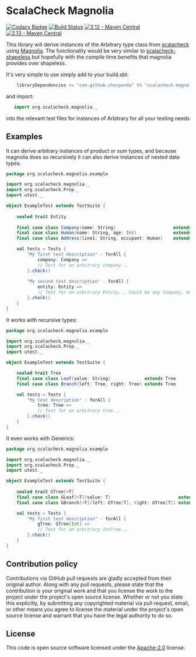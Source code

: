 # ScalaCheck Magnolia #

[![Codacy Badge](https://api.codacy.com/project/badge/Grade/b6042a90ee4947da83606933e800b122)](https://app.codacy.com/app/ChocPanda/scalacheck-magnolia?utm_source=github.com&utm_medium=referral&utm_content=ChocPanda/scalacheck-magnolia&utm_campaign=Badge_Grade_Dashboard)
[![Build Status](https://travis-ci.com/ChocPanda/scalacheck-magnolia.svg?branch=master)](https://travis-ci.com/ChocPanda/scalacheck-magnolia)
[![2.12 - Maven Central](https://img.shields.io/maven-central/v/com.github.chocpanda/scalacheck-magnolia_2.12?label=2.12%20-%20maven-central)](https://search.maven.org/search?q=g:com.github.chocpanda%20AND%20a:scalacheck-magnolia_2.12)
[![2.13 - Maven Central](https://img.shields.io/maven-central/v/com.github.chocpanda/scalacheck-magnolia_2.13?label=2.13%20-%20maven-central)](https://search.maven.org/search?q=g:com.github.chocpanda%20AND%20a:scalacheck-magnolia_2.13)

This library will derive instances of the Arbitrary type class from [scalacheck](https://github.com/rickynils/scalacheck)
using [Magnolia](https://github.com/propensive/magnolia). The functionality would be very similar to
[scalacheck-shapeless](https://github.com/alexarchambault/scalacheck-shapeless) but hopefully with the
compile time benefits that magnolia provides over shapeless.

It's very simple to use simply add to your build.sbt:
```scala
    libraryDependencies += "com.github.chocpanda" %% "scalacheck-magnolia" % "0.5.1"
```

and import:
```scala
   import org.scalacheck.magnolia._
```

into the relevant test files for instances of Arbitrary for all your testing needs

## Examples ##

It can derive arbitrary instances of product or sum types, and because magnolia does so recursively
it can also derive instances of nested data types.

```scala
package org.scalacheck.magnolia.example

import org.scalacheck.magnolia._
import org.scalacheck.Prop._
import utest._

object ExampleTest extends TestSuite {
    
    sealed trait Entity
    
    final case class Company(name: String)                      extends Entity
    final case class Human(name: String, age: Int)              extends Entity
    final case class Address(line1: String, occupant: Human)    extends Entity

    val tests = Tests {
        "My first test description" - forAll {
            company: Company =>
            // Test for an arbitrary company...
        }.check()
        
        "My second test description" - forAll {
            entity: Entity =>
            // Test for an arbitrary Entity... Could be any Company, Human or Address
        }.check()
    }
}
```
    
It works with recursive types:

```scala
package org.scalacheck.magnolia.example

import org.scalacheck.magnolia._
import org.scalacheck.Prop._
import utest._

object ExampleTest extends TestSuite {

    sealed trait Tree
    final case class Leaf(value: String)             extends Tree
    final case class Branch(left: Tree, right: Tree) extends Tree

    val tests = Tests {
        "My test description" - forAll {
            tree: Tree =>
            // Test for an arbitrary tree...
        }.check()
    }
}
```

It even works with Generics:

```scala
package org.scalacheck.magnolia.example

import org.scalacheck.magnolia._
import org.scalacheck.Prop._
import utest._

object ExampleTest extends TestSuite {
    
    sealed trait GTree[+T]
    final case class GLeaf[+T](value: T)                          extends GTree[T]
    final case class GBranch[+T](left: GTree[T], right: GTree[T]) extends GTree[T]

    val tests = Tests {
        "My first test description" - forAll {
            gTree: GTree[Int] =>
            // Test for an arbitrary IntTree...
        }.check()
    }
}
```

## Contribution policy ##

Contributions via GitHub pull requests are gladly accepted from their original author. Along with
any pull requests, please state that the contribution is your original work and that you license
the work to the project under the project's open source license. Whether or not you state this
explicitly, by submitting any copyrighted material via pull request, email, or other means you
agree to license the material under the project's open source license and warrant that you have the
legal authority to do so.

## License ##

This code is open source software licensed under the
[Apache-2.0](http://www.apache.org/licenses/LICENSE-2.0) license.
